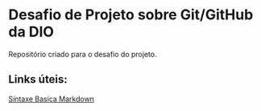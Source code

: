 # Desafio de Projeto sobre Git/GitHub da DIO
Repositório criado para o desafio do projeto.

## Links úteis:
[Síntaxe Basica Markdown](https://www.markdownguide.org/basic-syntax/)
